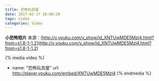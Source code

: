 ```yaml
---
title: 恐怖玩具屋
date: 2017-02-17 16:08:20
tags: video
categories: Video
---
```

**小恐怖短片**
来源：[http://v.youku.com/v_show/id_XNTUwMDE5MzI4.html?from=s1.8-1-1.2](http://v.youku.com/v_show/id_XNTUwMDE5MzI4.html?from=s1.8-1-1.2)
<!--more-->

{% media video %}
- name: "恐怖玩具屋"
  url: http://player.youku.com/embed/XNTUwMDE5MzI4
{% endmedia %}
